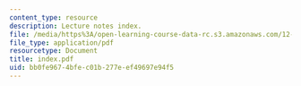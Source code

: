 ```yaml
---
content_type: resource
description: Lecture notes index.
file: /media/https%3A/open-learning-course-data-rc.s3.amazonaws.com/12-090-introduction-to-fluid-motions-sediment-transport-and-current-generated-sedimentary-structures-fall-2006/bb0fe9674bfec01b277eef49697e94f5_index.pdf
file_type: application/pdf
resourcetype: Document
title: index.pdf
uid: bb0fe967-4bfe-c01b-277e-ef49697e94f5
---
```

